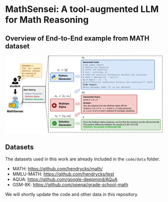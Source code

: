 # MathSensei: A tool-augmented LLM for Math Reasoning

## Overview of End-to-End example from MATH dataset
<img width="743" alt="image" src="images/Math_data_example.jpg">

## Datasets
The datasets used in this work are already included in the ```code/data``` folder.
- MATH: https://github.com/hendrycks/math/
- MMLU-MATH: https://github.com/hendrycks/test
- AQUA: https://github.com/google-deepmind/AQuA 
- GSM-8K: https://github.com/openai/grade-school-math

We will shortly update the code and other data in this repository.
